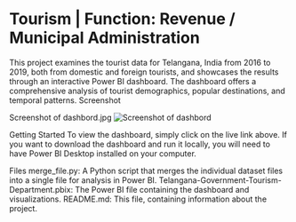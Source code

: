 # Tourism | Function: Revenue / Municipal Administration
 This project examines the tourist data for Telangana, India from 2016 to 2019, both from domestic and foreign tourists, and showcases the results through an interactive Power BI dashboard. The dashboard offers a comprehensive analysis of tourist demographics, popular destinations, and temporal patterns.
Screenshot

Screenshot of dashbord.jpg
![Screenshot of dashbord](https://github.com/M-Vijay-felix/Tourism---Function--Revenue---Municipal-Administration/assets/132756063/a0d1c20d-6073-4d58-ae23-954635ff323f)


Getting Started
To view the dashboard, simply click on the live link above. If you want to download the dashboard and run it locally, you will need to have Power BI Desktop installed on your computer.

Files
merge_file.py: A Python script that merges the individual dataset files into a single file for analysis in Power BI.
Telangana-Government-Tourism-Department.pbix: The Power BI file containing the dashboard and visualizations.
README.md: This file, containing information about the project.
